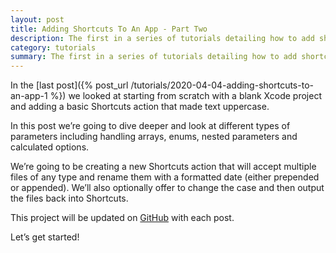 ```yaml
---
layout: post
title: Adding Shortcuts To An App - Part Two
description: The first in a series of tutorials detailing how to add shortcut actions to an iOS app. In this one, we create the project and add our first action
category: tutorials
summary: The first in a series of tutorials detailing how to add shortcut actions to an iOS app. In this one, we create the project and add our first action
---
```


In the [last post]({% post_url /tutorials/2020-04-04-adding-shortcuts-to-an-app-1 %}) we looked at starting from scratch with a blank Xcode project and adding a basic Shortcuts action that made text uppercase.

In this post we’re going to dive deeper and look at different types of parameters including handling arrays, enums, nested parameters and calculated options.

We’re going to be creating a new Shortcuts action that will accept multiple files of any type and rename them with a formatted date (either prepended or appended). We’ll also optionally offer to change the case and then output the files back into Shortcuts.

This project will be updated on [GitHub](https://github.com/mralexhay/ShortcutsExample) with each post.

Let’s get started!    

